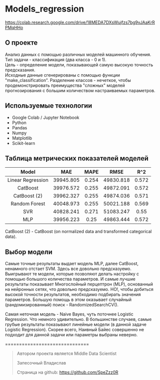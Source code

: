 # Models_regression
https://colab.research.google.com/drive/18MEDA7DXsWujfzs7bg9vJAaKrRPMqHHo

## О проекте
Анализ данных с помощью различных моделей машинного обучения.  
Тип задачи - классификация (два класса - 0 и 1).  
Цель - определение модели, показывающей самую высокую точность предсказания.  
Исходные данные сгенерированы с помощью функции "make_classification". Разделение классов - нечеткое, чтобы продемонстрировать преимущества "сложных" моделей прогнозирования с большим количеством настраиваемых параметров.    


## Используемые технологии
- Google Colab / Jupyter Notebook
- Python
- Pandas
- Numpy
- Matplotlib
- Scikit-learn  


## Таблица метрических показателей моделей
|         Model         |     MAE     |     MAPE    |     RMSE    |     R^2     |
|:---------------------:|:-----------:|:-----------:|:-----------:|:-----------:|
|   Linear Regression   |  39945.805  |    0.254    |  49830.818  |    0.572    |
|      CatBoost         |  39976.572  |    0.255    |  49872.091  |    0.572    |
|      CatBoost (2)     |  39962.327  |    0.255    |  49874.036  |    0.571    |
|    Random Forest      |  40048.973  |    0.255    |  50021.188  |    0.569    |
|         SVR           |  40828.241  |    0.271    |  51083.247  |    0.55     |
|         MLP           |  39956.223  |    0.25     |  49863.444  |    0.572    |


CatBoost (2) - CatBoost (on normalized data and transformed categorical data).  


## Выбор модели

Самые точные результаты выдает модель MLP, далее CatBoost, ненамного отстает SVM. Здесь все довольно предсказуемо. Выигрывают те модели, которые позволяют делать настройку с помощью большого количества параметров. И самые лучшие результаты показывает Многослойный перцептрон (MLP), основанный на нейронных сетях, что довольно предсказуемо. НО!, чтобы добиться высокой точности результатов, необходимо подбирать значения параметров. Большую помощь в этом оказывает случайный (рандомизированный) поиск - RandomizedSearchCV().

Самая неточная модель - Naive Bayes, чуть поточнее Logistic Regression. Что немного удивительно. В большинстве случаев, самые грубые результаты показывают линейные модели (в данной задаче Logistic Regression). Скорее всего, Наивный Байес совершенно не подходит для данной задачи или параметры выбраны неверно.   


==============================

> Автором проекта является Middle Data Scientist
> 
> Запесочный Владислав
> 
> Страница на github: https://github.com/SpeZzz0R  
> 
